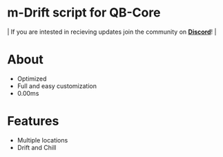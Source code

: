# m-Drift script for QB-Core

| If you are intested in recieving updates join the community on **[Discord](https://discord.gg/svmzYehU8R)**! |

# About
- Optimized
- Full and easy customization
- 0.00ms

# Features
- Multiple locations
- Drift and Chill
